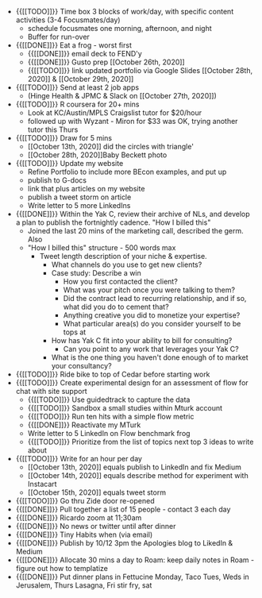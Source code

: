 - {{[[TODO]]}} Time box 3 blocks of work/day, with specific content activities (3-4 Focusmates/day)
    - schedule focusmates one morning, afternoon, and night
    - Buffer for run-over
- {{[[DONE]]}} Eat a frog - worst first 
    - {{[[DONE]]}} email deck to FEND'y
    - {{[[DONE]]}} Gusto prep [[October 26th, 2020]]
    - {{[[TODO]]}} link updated portfolio via Google Slides [[October 28th, 2020]] & [[October 29th, 2020]]
- {{[[TODO]]}} Send at least 2 job apps 
    - (Hinge Health & JPMC & Slack on [[October 27th, 2020]])
- {{[[TODO]]}} R coursera for 20+ mins 
    - Look at KC/Austin/MPLS Craigslist tutor for $20/hour 
    - followed up with Wyzant - Miron for $33 was OK, trying another tutor this Thurs
- {{[[TODO]]}} Draw for 5 mins 
    - [[October 13th, 2020]] did the circles with triangle'
    - [[October 28th, 2020]]Baby Beckett photo
- {{[[TODO]]}} Update my website 
    - Refine Portfolio to include more BEcon examples, and put up
    - publish to G-docs 
    - link that plus articles on my website
    - publish a tweet storm on article
    - Write letter to 5 more LinkedIns 
- {{[[DONE]]}} Within the Yak C, review their archive of NLs, and develop a plan to publish the fortnightly cadence. "How I billed this"
    - Joined the last 20 mins of the marketing call, described the germ. Also 
    - "How I billed this" structure - 500 words max
        - Tweet length description of your niche & expertise.
            - What channels do you use to get new clients?
            - Case study: Describe a win
                - How you first contacted the client?
                - What was your pitch once you were talking to them?
                - Did the contract lead to recurring relationship, and if so, what did you do to cement that?
                - Anything creative you did to monetize your expertise?
                - What particular area(s) do you consider yourself to be tops at
            - How has Yak C fit into your ability to bill for consulting?
                - Can you point to any work that leverages your Yak C?
            - What is the one thing you haven't done enough of to market your consultancy?
- {{[[TODO]]}} Ride bike to top of Cedar before starting work
- {{[[TODO]]}} Create experimental design for an assessment of flow for chat with site support  
    - {{[[TODO]]}} Use guidedtrack to capture the data
    - {{[[TODO]]}} Sandbox a small studies within Mturk account
    - {{[[TODO]]}} Run ten hits with a simple flow metric
    - {{[[DONE]]}} Reactivate my MTurk
    - Write letter to 5 LinkedIn on Flow benchmark  frog
    - {{[[TODO]]}} Prioritize from the list of topics next top 3 ideas to write about
- {{[[TODO]]}} Write for an hour per day
    - [[October 13th, 2020]] equals publish to LinkedIn and fix Medium
    - [[October 14th, 2020]] equals describe method for experiment with Instacart
    - [[October 15th, 2020]] equals tweet storm
- {{[[TODO]]}} Go thru Zide door re-opened
- {{[[DONE]]}} Pull together a list of 15 people - contact 3 each day
- {{[[DONE]]}} Ricardo zoom at 11;30am
- {{[[DONE]]}} No news or twitter until after dinner
- {{[[DONE]]}} Tiny Habits when (via email) 
- {{[[DONE]]}} Publish by 10/12 3pm the Apologies blog to LikedIn & Medium
- {{[[DONE]]}} Allocate 30 mins a day to Roam: keep daily notes in Roam - figure out how to templatize
- {{[[DONE]]}} Put dinner plans in Fettucine Monday, Taco Tues,  Weds in Jerusalem, Thurs Lasagna, Fri stir fry, sat 
